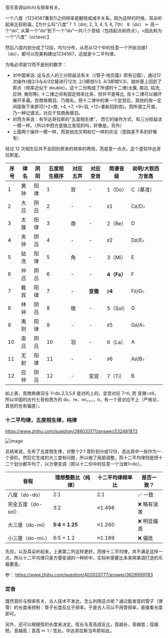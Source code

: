 音乐音调(pitch)与频率有关。

一个八度（1234567重到1)之间频率是翻倍或减半关系。因为这样的时候，耳朵听起来比较和谐。【为什么叫“八度”？ 1（do), 2, 3, 4, 5, 6, 7(ti） 8（do） ← 高一个“do”, 从第一个“do”到下一个“do”一共八个音级（包括起点和终点），>因此称为一个“八度”（octave）】

然后八度内划分成了12段，均匀分布，从而从12个中的任意一个开始当做1（do），都可以完美构建出1234567，这就是十二平均律。

为啥必须是12而不是别的数字：
- 对中国来说: 这与古人的三分损益法有关（《管子·地员篇》即有记载），通过12次操作(按2/3与4/3交替进行12次. 2/3即损1/3, 4/3即增1/3)，就听感上回到了原点（频率近似于 double）。这十二份构成了所谓的十二律(太蔟, 南吕, 姑洗,应钟, 夷则等), 十二律之间有固定频率比率，但并不是等比, 且十二律可以循环展开多遍。宫商角徵羽，乃唱名，把十二律中的某一个定宫后，其他的按一定间距取下来即可(+2=商, +4, +7, +9=羽, +12=重新回到宫)。而所谓工尺谱，乃一种记谱法，对应于宫商角徵羽。
- 对西方来说：有毕达哥拉斯的“五度相生律”， 而它的操作方式，和三分损益法一模一样。（所以中西方是独立发现的吗，好像是。另外）
- 上面两个操作一模一样，而其他古文明和它一样的并没（思路差不多的好像有）

经过 12 次相生后并不会回到原来的频率的两倍，而是差一点点，这个差较毕达哥拉斯差。

| 序号 | 律名 | 阴阳 | 五度相生顺序 | 对应五声 | 对应变音 | 简谱音级   | 说明/大致西方音高 |
| -- | -- | -- | ------ | ---- | ---- | ------ | --------- |
| 1  | 黄钟 | 阳律 | 1      | 宫    | -    | 1（Do）  | C（基准）     |
| 2  | 大吕 | 阴吕 | 2      | -    | -    | ♯1     | C♯/D♭     |
| 3  | 太蔟 | 阳律 | 3      | 商    | -    | 2（Re）  | D         |
| 4  | 夹钟 | 阴吕 | 4      | -    | -    | ♯2     | D♯/E♭     |
| 5  | 姑洗 | 阳律 | 5      | 角    | -    | 3（Mi）  | E         |
| 6  | 仲吕 | 阴吕 | 6      | -    | -    | **4（Fa）**  | F         |
| 7  | 蕤宾 | 阳律 | 7      | -    | **变徵**   | **♯4**     | F♯/G♭     |
| 8  | 林钟 | 阴吕 | 8      | 徵    | -    | 5（Sol） | G         |
| 9  | 夷则 | 阳律 | 9      | -    | -    | ♯5     | G♯/A♭     |
| 10 | 南吕 | 阴吕 | 10     | 羽    | -    | 6（La）  | A         |
| 11 | 无射 | 阳律 | 11     | -    | -    | ♯6     | A♯/B♭     |
| 12 | 应钟 | 阴吕 | 12     | -    | 变宫   | 7（Ti）  | B         |

如上表，宫商角徵羽与 1=do,2,3,5,6 是对的上的。变宫对应 7=ti, 而 变徵=♯4。所以中国的古代七音和西方的 do、re、mi，。。，ti，有一个音对应不上（严格论，其他的也有偏差）。

### 十二平均律，五度相生律，纯律

https://www.zhihu.com/question/288033171/answer/532461872

![image](https://github.com/user-attachments/assets/4492793b-0859-4d4a-b5f1-c42f5d7888bd)

总结来说，先有了五度相生律，对整个2:1 音阶划分成12份，选出其中一些作为一个音阶。然后它生成的大三度有问题，所以做了局部调整。而十二平均律则是把十二个划分都平均了，以方便变调（即以十二份中的任意一个当做1=do）。

| 音程           | 理想整数比（纯律）      | 十二平均律频率比 | 是否一致？  |
| ------------ | -------------- | -------- | ------ |
| 八度（do-do）    | 2:1            | 2:1      | ✅ 一致   |
| 完全五度（do-sol）| 3:2            | ≈1.498   | ❌ 略有误差 |
| 大三度（do-mi）   | **5:4 = 1.25** | ≈1.260   | ❌ 明显偏高 |
| 小三度（do-mi♭）  | 6:5 = 1.2      | ≈1.189   | ❌ 偏低   |

先验，以及耳朵听起来，上表第二列这样更好。而按十二平均律，并不满足这样一点。所以十二平均律只是方便变调的一种折中，实际听感要比本来用某调打造的乐器要差。

参： https://www.zhihu.com/question/402020777/answer/3626999783

### 定音

既然音阶与频率有关，古人技术不发达，怎么利用这点呢？通过能发音的管子（律管）的长度来控制：管子长度反比于频率。于是古人可以不用管频率，直接看长度即可。

另外，还可以根据弦的长度来决定。弦长与音高成反比，弦越长，音越低；弦越短，音越高；音高 ∝ 1 / 弦长。毕达哥拉斯当年即如此。
